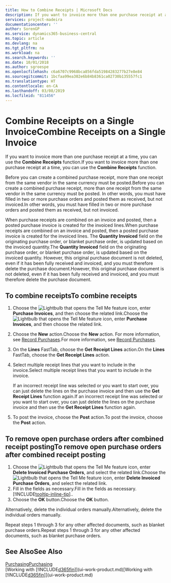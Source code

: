 ```yaml
---
title: How to Combine Receipts | Microsoft Docs
description: If you want to invoice more than one purchase receipt at a time, you can use the Combine Receipts function.
services: project-madeira
documentationcenter: ''
author: SorenGP
ms.service: dynamics365-business-central
ms.topic: article
ms.devlang: na
ms.tgt_pltfrm: na
ms.workload: na
ms.search.keywords: ''
ms.date: 10/01/2018
ms.author: sgroespe
ms.openlocfilehash: c6a6707c9968bca856fda51984283277b27e8e84
ms.sourcegitcommit: 1bcfaa99ea302e6b84b8361ca02730b135557fc1
ms.translationtype: HT
ms.contentlocale: en-CA
ms.lasthandoff: 03/08/2019
ms.locfileid: "811456"
---
```

# <a name="combine-receipts-on-a-single-invoice"></a><span data-ttu-id="db3d4-103">Combine Receipts on a Single Invoice</span><span class="sxs-lookup"><span data-stu-id="db3d4-103">Combine Receipts on a Single Invoice</span></span>
<span data-ttu-id="db3d4-104">If you want to invoice more than one purchase receipt at a time, you can use the **Combine Receipts** function.</span><span class="sxs-lookup"><span data-stu-id="db3d4-104">If you want to invoice more than one purchase receipt at a time, you can use the **Combine Receipts** function.</span></span>  

<span data-ttu-id="db3d4-105">Before you can create a combined purchase receipt, more than one receipt from the same vendor in the same currency must be posted.</span><span class="sxs-lookup"><span data-stu-id="db3d4-105">Before you can create a combined purchase receipt, more than one receipt from the same vendor in the same currency must be posted.</span></span> <span data-ttu-id="db3d4-106">In other words, you must have filled in two or more purchase orders and posted them as received, but not invoiced.</span><span class="sxs-lookup"><span data-stu-id="db3d4-106">In other words, you must have filled in two or more purchase orders and posted them as received, but not invoiced.</span></span>  

<span data-ttu-id="db3d4-107">When purchase receipts are combined on an invoice and posted, then a posted purchase invoice is created for the invoiced lines.</span><span class="sxs-lookup"><span data-stu-id="db3d4-107">When purchase receipts are combined on an invoice and posted, then a posted purchase invoice is created for the invoiced lines.</span></span> <span data-ttu-id="db3d4-108">The **Quantity Invoiced** field on the originating purchase order, or blanket purchase order, is updated based on the invoiced quantity.</span><span class="sxs-lookup"><span data-stu-id="db3d4-108">The **Quantity Invoiced** field on the originating purchase order, or blanket purchase order, is updated based on the invoiced quantity.</span></span> <span data-ttu-id="db3d4-109">However, this original purchase document is not deleted, even if it has been fully received and invoiced, and you must therefore delete the purchase document.</span><span class="sxs-lookup"><span data-stu-id="db3d4-109">However, this original purchase document is not deleted, even if it has been fully received and invoiced, and you must therefore delete the purchase document.</span></span>  

## <a name="to-combine-receipts"></a><span data-ttu-id="db3d4-110">To combine receipts</span><span class="sxs-lookup"><span data-stu-id="db3d4-110">To combine receipts</span></span>  
1. <span data-ttu-id="db3d4-111">Choose the ![Lightbulb that opens the Tell Me feature](media/ui-search/search_small.png "Tell me what you want to do") icon, enter **Purchase Invoices**, and then choose the related link.</span><span class="sxs-lookup"><span data-stu-id="db3d4-111">Choose the ![Lightbulb that opens the Tell Me feature](media/ui-search/search_small.png "Tell me what you want to do") icon, enter **Purchase Invoices**, and then choose the related link.</span></span>  
2. <span data-ttu-id="db3d4-112">Choose the **New** action.</span><span class="sxs-lookup"><span data-stu-id="db3d4-112">Choose the **New** action.</span></span> <span data-ttu-id="db3d4-113">For more information, see [Record Purchases](purchasing-how-record-purchases.md).</span><span class="sxs-lookup"><span data-stu-id="db3d4-113">For more information, see [Record Purchases](purchasing-how-record-purchases.md).</span></span>  
3. <span data-ttu-id="db3d4-114">On the **Lines** FastTab, choose the **Get Receipt Lines** action.</span><span class="sxs-lookup"><span data-stu-id="db3d4-114">On the **Lines** FastTab, choose the **Get Receipt Lines** action.</span></span>  
4. <span data-ttu-id="db3d4-115">Select multiple receipt lines that you want to include in the invoice.</span><span class="sxs-lookup"><span data-stu-id="db3d4-115">Select multiple receipt lines that you want to include in the invoice.</span></span>  

    <span data-ttu-id="db3d4-116">If an incorrect receipt line was selected or you want to start over, you can just delete the lines on the purchase invoice and then use the **Get Receipt Lines** function again.</span><span class="sxs-lookup"><span data-stu-id="db3d4-116">If an incorrect receipt line was selected or you want to start over, you can just delete the lines on the purchase invoice and then use the **Get Receipt Lines** function again.</span></span>  
5. <span data-ttu-id="db3d4-117">To post the invoice, choose the **Post** action.</span><span class="sxs-lookup"><span data-stu-id="db3d4-117">To post the invoice, choose the **Post** action.</span></span>  

## <a name="to-remove-open-purchase-orders-after-combined-receipt-posting"></a><span data-ttu-id="db3d4-118">To remove open purchase orders after combined receipt posting</span><span class="sxs-lookup"><span data-stu-id="db3d4-118">To remove open purchase orders after combined receipt posting</span></span>  
1. <span data-ttu-id="db3d4-119">Choose the ![Lightbulb that opens the Tell Me feature](media/ui-search/search_small.png "Tell me what you want to do") icon, enter **Delete Invoiced Purchase Orders**, and select the related link.</span><span class="sxs-lookup"><span data-stu-id="db3d4-119">Choose the ![Lightbulb that opens the Tell Me feature](media/ui-search/search_small.png "Tell me what you want to do") icon, enter **Delete Invoiced Purchase Orders**, and select the related link.</span></span>  
2. <span data-ttu-id="db3d4-120">Fill in the fields as necessary.</span><span class="sxs-lookup"><span data-stu-id="db3d4-120">Fill in the fields as necessary.</span></span> [!INCLUDE[tooltip-inline-tip](includes/tooltip-inline-tip_md.md)]<span data-ttu-id="db3d4-121">.</span><span class="sxs-lookup"><span data-stu-id="db3d4-121">.</span></span>
3. <span data-ttu-id="db3d4-122">Choose the **OK** button.</span><span class="sxs-lookup"><span data-stu-id="db3d4-122">Choose the **OK** button.</span></span>  

<span data-ttu-id="db3d4-123">Alternatively, delete the individual orders manually.</span><span class="sxs-lookup"><span data-stu-id="db3d4-123">Alternatively, delete the individual orders manually.</span></span>

<span data-ttu-id="db3d4-124">Repeat steps 1 through 3 for any other affected documents, such as blanket purchase orders.</span><span class="sxs-lookup"><span data-stu-id="db3d4-124">Repeat steps 1 through 3 for any other affected documents, such as blanket purchase orders.</span></span>

## <a name="see-also"></a><span data-ttu-id="db3d4-125">See Also</span><span class="sxs-lookup"><span data-stu-id="db3d4-125">See Also</span></span>  
[<span data-ttu-id="db3d4-126">Purchasing</span><span class="sxs-lookup"><span data-stu-id="db3d4-126">Purchasing</span></span>](purchasing-manage-purchasing.md)  
<span data-ttu-id="db3d4-127">[Working with [!INCLUDE[d365fin](includes/d365fin_md.md)]](ui-work-product.md)</span><span class="sxs-lookup"><span data-stu-id="db3d4-127">[Working with [!INCLUDE[d365fin](includes/d365fin_md.md)]](ui-work-product.md)</span></span>
